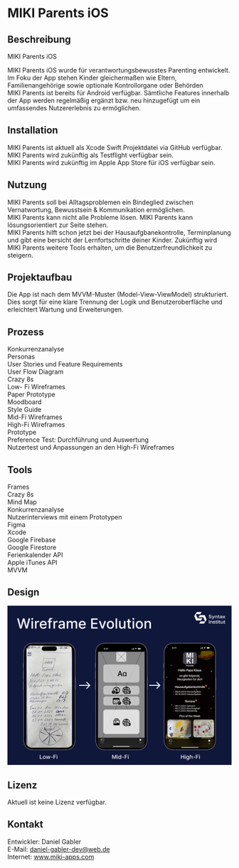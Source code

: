 # MIKI Parents iOS


## Beschreibung

MIKI Parents iOS

MIKI Parents iOS wurde für verantwortungsbewusstes Parenting entwickelt.
Im Foku der App stehen Kinder gleichermaßen wie Eltern, Familienangehörige sowie optionale Kontrollorgane oder Behörden
<br>
MIKI Parents ist bereits für Android verfügbar.
Sämtliche Features innerhalb der App werden regelmäßig ergänzt bzw. neu hinzugefügt um ein umfassendes Nutzererlebnis zu ermöglichen.


## Installation

MIKI Parents ist aktuell als Xcode Swift Projektdatei via GitHub verfügbar.
<br>
MIKI Parents wird zukünftig als Testflight verfügbar sein.
<br>
MIKI Parents wird zukünftig im Apple App Store für iOS verfügbar sein.


## Nutzung

MIKI Parents soll bei Alltagsproblemen ein Bindeglied zwischen Vernatwortung, Bewusstsein & Kommunikation ermöglichen.
<br>
MIKI Parents kann nicht alle Probleme lösen.
MIKI Parents kann lösungsorientiert zur Seite stehen.
<br>
MIKI Parents hilft schon jetzt bei der Hausaufgbanekontrolle, Terminplanung und gibt eine bersicht der Lernfortschritte deiner Kinder.
Zukünftig wird MIKI Parents weitere Tools erhalten, um die Benutzerfreundlichkeit zu steigern.


## Projektaufbau

Die App ist nach dem MVVM-Muster (Model-View-ViewModel) strukturiert.
Dies sorgt für eine klare Trennung der Logik und Benutzeroberfläche und erleichtert Wartung und Erweiterungen. 


## Prozess

Konkurrenzanalyse
<br>
Personas
<br>
User Stories und Feature Requirements
<br>
User Flow Diagram
<br>
Crazy 8s
<br>
Low- Fi Wireframes
<br>
Paper Prototype
<br>
Moodboard
<br>
Style Guide
<br>
Mid-Fi Wireframes
<br>
High-Fi Wireframes
<br>
Prototype
<br>
Preference Test: Durchführung und Auswertung
<br>
Nutzertest und Anpassungen an den High-Fi Wireframes


## Tools

Frames
<br>
Crazy 8s
<br>
Mind Map
<br>
Konkurrenzanalyse
<br>
Nutzerinterviews mit einem Prototypen
<br>
Figma
<br>
Xcode
<br>
Google Firebase
<br>
Google Firestore
<br>
Ferienkalender API
<br>
Apple iTunes API
<br>
MVVM


## Design
![Evolution Wireframes](wireframe-evolution.png)


## Lizenz
Aktuell ist keine Lizenz verfügbar.


## Kontakt

Entwickler: Daniel Gabler
<br>
E-Mail: daniel-gabler-dev@web.de
<br>
Internet: www.miki-apps.com






